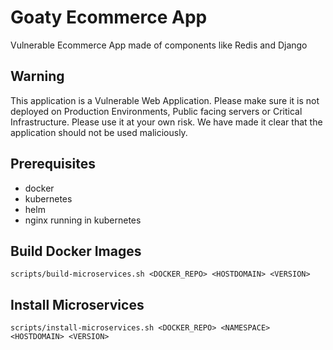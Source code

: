 # Goaty Ecommerce App
Vulnerable Ecommerce App made of components like Redis and  Django

## Warning
This application is a Vulnerable Web Application.
Please make sure it is not deployed on Production Environments, Public facing servers or Critical Infrastructure.
Please use it at your own risk.
We have made it clear that the application should not be used maliciously.

## Prerequisites
- docker
- kubernetes
- helm
- nginx running in kubernetes

## Build Docker Images
```
scripts/build-microservices.sh <DOCKER_REPO> <HOSTDOMAIN> <VERSION>
```

## Install Microservices 
```
scripts/install-microservices.sh <DOCKER_REPO> <NAMESPACE> <HOSTDOMAIN> <VERSION>
```
